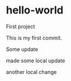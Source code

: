 # hello-world
First project

This is my first commit.

Some update

made some local update

another local change